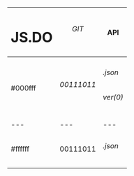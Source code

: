 | <h1>JS.DO</h1> |<html> <h6>GIT<h6> <html>| <html>API</h1>|
|---|---|---|
|<html>#000fff<margin>|<h6/>00111011</text>|<h6>.json<h6>ver(0)|
|---|---|---|
|<html>#ffffff<background>|</h6>00111011</h6>|<h6>.json<h6>|
